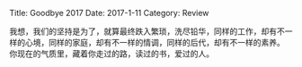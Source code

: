 Title: Goodbye 2017
Date: 2017-1-11
Category: Review

我想，我们的坚持是为了，就算最终跌入繁琐，洗尽铅华，同样的工作，却有不一样的心境，同样的家庭，却有不一样的情调，同样的后代，却有不一样的素养。 你现在的气质里，藏着你走过的路，读过的书，爱过的人。
